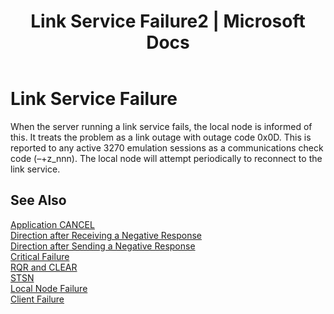 ﻿---
title: "Link Service Failure2 | Microsoft Docs"
ms.custom: ""
ms.date: "11/30/2017"
ms.prod: "host-integration-server"
ms.reviewer: ""
ms.suite: ""
ms.tgt_pltfrm: ""
ms.topic: "article"
ms.assetid: 3e393184-3363-4d2f-847f-20fc359326c8
caps.latest.revision: 3
---
# Link Service Failure
When the server running a link service fails, the local node is informed of this. It treats the problem as a link outage with outage code 0x0D. This is reported to any active 3270 emulation sessions as a communications check code (–+z_nnn). The local node will attempt periodically to reconnect to the link service.  
  
## See Also  
 [Application CANCEL](../core/application-cancel1.md)   
 [Direction after Receiving a Negative Response](../core/direction-after-receiving-a-negative-response2.md)   
 [Direction after Sending a Negative Response](../core/direction-after-sending-a-negative-response1.md)   
 [Critical Failure](../core/critical-failure1.md)   
 [RQR and CLEAR](../core/rqr-and-clear2.md)   
 [STSN](../core/stsn1.md)   
 [Local Node Failure](../core/local-node-failure1.md)   
 [Client Failure](../core/client-failure2.md)